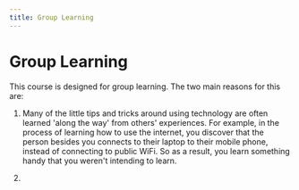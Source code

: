 ```yaml
---
title: Group Learning
---
```


# Group Learning

This course is designed for group learning. The two main reasons for this are:

1) Many of the little tips and tricks around using technology are often learned 'along the way' from others' experiences. For example, in the process of learning how to use the internet, you discover that the person besides you connects to their laptop to their mobile phone, instead of connecting to public WiFi. So as a result, you learn something handy that you weren't intending to learn. 

2) 

